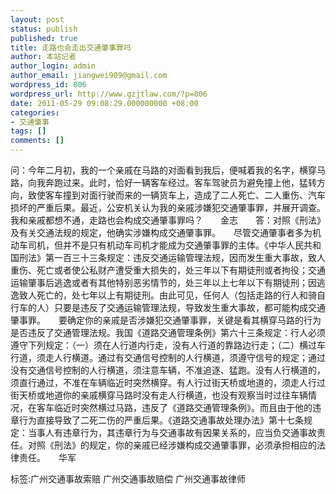 ```yaml
---
layout: post
status: publish
published: true
title: 走路也会走出交通肇事罪吗
author: 本站记者
author_login: admin
author_email: jiangwei909@gmail.com
wordpress_id: 806
wordpress_url: http://www.gzjtlaw.com/?p=806
date: 2011-05-29 09:08:29.000000000 +08:00
categories:
- 交通肇事
tags: []
comments: []
---
```

问：今年二月初，我的一个亲戚在马路的对面看到我后，便喊着我的名字，横穿马路，向我奔跑过来。此时，恰好一辆客车经过。客车驾驶员为避免撞上他，猛转方向，致使客车撞到对面行驶而来的一辆货车上，造成了二人死亡、二人重伤、汽车损坏的严重后果。最近，公安机关认为我的亲戚涉嫌犯交通肇事罪，并展开调查。我和亲戚都想不通，走路也会构成交通肇事罪吗？　　金志　　答：对照《刑法》及有关交通法规的规定，他确实涉嫌构成交通肇事罪。　　尽管交通肇事者多为机动车司机，但并不是只有机动车司机才能成为交通肇事罪的主体。《中华人民共和国刑法》第一百三十三条规定：违反交通运输管理法规，因而发生重大事故，致人重伤、死亡或者使公私财产遭受重大损失的，处三年以下有期徒刑或者拘役；交通运输肇事后逃逸或者有其他特别恶劣情节的，处三年以上七年以下有期徒刑；因逃逸致人死亡的，处七年以上有期徒刑。由此可见，任何人（包括走路的行人和骑自行车的人）只要是违反了交通运输管理法规，导致发生重大事故，都可能构成交通肇事罪。　　要确定你的亲戚是否涉嫌犯交通肇事罪，关键是看其横穿马路的行为是否违反了交通管理法规。我国《道路交通管理条例》第六十三条规定：行人必须遵守下列规定：（一）须在人行道内行走，没有人行道的靠路边行走；（二）横过车行道，须走人行横道。通过有交通信号控制的人行横道，须遵守信号的规定；通过没有交通信号控制的人行横道，须注意车辆，不准追逐、猛跑。没有人行横道的，须直行通过，不准在车辆临近时突然横穿。有人行过街天桥或地道的，须走人行过街天桥或地道你的亲戚横穿马路时没有走人行横道，也没有观察当时过往车辆情况，在客车临近时突然横过马路，违反了《道路交通管理条例》。而且由于他的违章行为直接导致了二死二伤的严重后果。《道路交通事故处理办法》第十七条规定：当事人有违章行为，其违章行为与交通事故有因果关系的，应当负交通事故责任。对照《刑法》的规定，你的亲戚已经涉嫌构成交通肇事罪，必须承担相应的法律责任。　　华军标签:广州交通事故索赔 广州交通事故赔偿 广州交通事故律师
